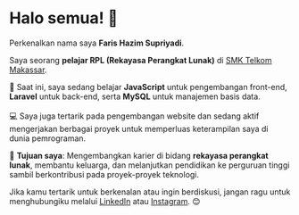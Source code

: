 # Halo semua! 👋

Perkenalkan nama saya **Faris Hazim Supriyadi**.<br>

Saya seorang **pelajar RPL (Rekayasa Perangkat Lunak)** di [SMK Telkom Makassar](https://smktelkom-mks.sch.id/).<br>

🌱 Saat ini, saya sedang belajar **JavaScript** untuk pengembangan front-end, **Laravel** untuk back-end, serta **MySQL** untuk manajemen basis data.<br>  
💻 Saya juga tertarik pada pengembangan website dan sedang aktif mengerjakan berbagai proyek untuk memperluas keterampilan saya di dunia pemrograman.<br>  

🎯 **Tujuan saya**: Mengembangkan karier di bidang **rekayasa perangkat lunak**, membantu keluarga, dan melanjutkan pendidikan ke perguruan tinggi sambil berkontribusi pada proyek-proyek teknologi.  

Jika kamu tertarik untuk berkenalan atau ingin berdiskusi, jangan ragu untuk menghubungiku melalui [LinkedIn](https://www.linkedin.com/in/chevalier-undefined-31a6a6324/) atau [Instagram](https://www.instagram.com/s.iraf_/). 😊  
